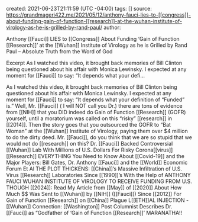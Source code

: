 
created: 2021-06-23T21:11:59 (UTC -04:00)
tags: []
source: https://grandmageri422.me/2021/05/12/anthony-fauci-lies-to-[[congress]]-about-funding-gain-of-function-[[research]]-at-the-wuhan-institute-of-virology-as-he-is-grilled-by-rand-paul/
author: 

Anthony [[Fauci]] LIES to [[Congress]] About Funding ‘Gain of Function [[Research]]’ at the [[Wuhan]] Institute of Virology as he is Grilled by Rand Paul – Absolute Truth from the Word of God

Excerpt
As I watched this video, it brought back memories of Bill Clinton being questioned about his affair with Monica Lewinsky. I expected at any moment for [[Fauci]] to say: “It depends what your defi…



As I watched this video, it brought back memories of Bill Clinton being questioned about his affair with Monica Lewinsky. I expected at any moment for [[Fauci]] to say:
“It depends what your definition of “Funded” is.”
Well, Mr. [[Fauci]] ( I will NOT call you Dr.) there are tons of evidence from [[NIH]] that you DID indeed do Gain of Function [[Research]] (GOFR) yourself, until a moratorium was called on this “risky” [[research]] in [[2014]]. Then the story goes that you outsourced the GOFR to “Bat Woman” at the [[Wuhan]] Institute of Virology, paying them over $4 million to do the dirty deed.
Mr. [[Fauci]], do you think that we are so stupid that we would not do [[research]] on this?
Dr. [[Fauci]] Backed Controversial [[Wuhan]] Lab With Millions of U.S. Dollars For Risky Corona[[virus]] [[Research]]
EVERYTHING You Need to Know About [[Covid-19]] and the Major Players: Bill Gates, Dr. Anthony [[Fauci]] and the [[World]] Economic Forum Et Al
THE PLOT THICKENS: [[China]]’s Massive Infiltration of U.S. Virus [[Research]] Laboratories Since [[1990]]’s With the Help of ANTHONY FAUCI
WUHAN INSTITUTE OF VIROLOGY TO RECEIVE FUNDING FROM U.S. THOUGH [[2024]]: Read My Article from [[May]] of [[2020]] About How Much $$ Was Sent to [[Wuhan]] by [[NIH]] ([[Fauci]]) Since [[2012]] For Gain of Function [[Research]] on [[China]] Plague
L[[ETH]]AL INJECTION -[[Wuhan]] Connection: [[Washington]] Post Columnist Describes Dr. [[Fauci]] as “Godfather of ‘Gain of Function [[Research]]’
MARANATHA!!